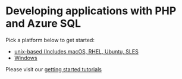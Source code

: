 # Developing applications with PHP and Azure SQL 

Pick a platform below to get started:
* [unix-based (Includes macOS, RHEL, Ubuntu, SLES](https://github.com/Microsoft/sql-server-samples/tree/master/samples/tutorials/AzureSqlGettingStartedSamples/php/Unix-based)
* [Windows](https://github.com/Microsoft/sql-server-samples/tree/master/samples/tutorials/AzureSqlGettingStartedSamples/php/Windows)

Please visit our [getting started tutorials](https://www.microsoft.com/en-us/sql-server/developer-get-started/)